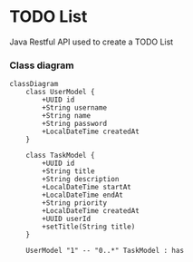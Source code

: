 # TODO List
Java Restful API used to create a TODO List

### Class diagram

```mermaid
classDiagram
    class UserModel {
        +UUID id
        +String username
        +String name
        +String password
        +LocalDateTime createdAt
    }

    class TaskModel {
        +UUID id
        +String title
        +String description
        +LocalDateTime startAt
        +LocalDateTime endAt
        +String priority
        +LocalDateTime createdAt
        +UUID userId
        +setTitle(String title)
    }

    UserModel "1" -- "0..*" TaskModel : has

```

